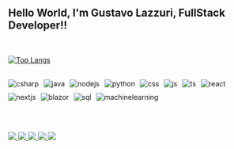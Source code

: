 ## Hello World, I'm Gustavo Lazzuri, FullStack Developer!!  

<br>

[![Top Langs](https://github-readme-stats.vercel.app/api/top-langs/?username=Gulazzuri&layout=compact&langs_count=8&theme=dark&bg_color=00000000&border_radius=10&card_width=450)](https://github.com/anuraghazra/github-readme-stats)

<br>

<!-- Tecnologias -->
<div style="display: flex; flex-wrap: wrap; gap: 10px;">
  
  <!-- Back-End -->
  <img alt="csharp" src="https://img.shields.io/badge/C%23-68217A?style=for-the-badge&logo=dotnet&logoColor=white" />
  <img alt="java" src="https://img.shields.io/badge/Java-ED8B00?style=for-the-badge&logo=openjdk&logoColor=white" />
  <img alt="nodejs" src="https://img.shields.io/badge/Node.js-43853D?style=for-the-badge&logo=node.js&logoColor=white" />
  <img alt="python" src="https://img.shields.io/badge/Python-3776AB?style=for-the-badge&logo=python&logoColor=white" />

  <!-- Front-End -->
  <img alt="css" src="https://img.shields.io/badge/CSS3-1572B6?style=for-the-badge&logo=css3&logoColor=white" />
  <img alt="js" src="https://img.shields.io/badge/JavaScript-F7DF1E?style=for-the-badge&logo=javascript&logoColor=black" />
  <img alt="ts" src="https://img.shields.io/badge/TypeScript-007ACC?style=for-the-badge&logo=typescript&logoColor=white" />
  <img alt="react" src="https://img.shields.io/badge/React-20232A?style=for-the-badge&logo=react&logoColor=61DAFB" />
  <img alt="nextjs" src="https://img.shields.io/badge/Next.js-000000?style=for-the-badge&logo=next.js&logoColor=white" />
  <img alt="blazor" src="https://img.shields.io/badge/Blazor-512BD4?style=for-the-badge&logo=blazor&logoColor=white" />


  <!-- Banco de Dados -->
  <img alt="sql" src="https://img.shields.io/badge/SQL-003B57?style=for-the-badge&logo=postgresql&logoColor=white" />

  <!-- Machine Learning -->
  <img alt="machinelearning" src="https://img.shields.io/badge/Machine%20Learning-FF6F00?style=for-the-badge&logo=scikitlearn&logoColor=white" />

</div>

<br><br>

<!-- Redes Sociais -->
<div>
  <a href="https://www.youtube.com/channel/seucanal" target="_blank">
    <img src="https://img.shields.io/badge/YouTube-FF0000?style=for-the-badge&logo=youtube&logoColor=white">
  </a>
  <a href="https://instagram.com/g.lazzuri" target="_blank">
    <img src="https://img.shields.io/badge/-Instagram-%23E4405F?style=for-the-badge&logo=instagram&logoColor=white">
  </a>
  <a href="https://discord.gg/seudiscord" target="_blank">
    <img src="https://img.shields.io/badge/Discord-7289DA?style=for-the-badge&logo=discord&logoColor=white">
  </a> 
  <a href="mailto:gulazzuri@gmail.com">
    <img src="https://img.shields.io/badge/-Gmail-%23333?style=for-the-badge&logo=gmail&logoColor=white">
  </a>
  <a href="https://www.linkedin.com/in/gustavolazzuri" target="_blank">
    <img src="https://img.shields.io/badge/-LinkedIn-%230077B5?style=for-the-badge&logo=linkedin&logoColor=white">
  </a> 
</div>
